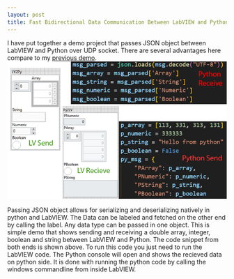 ```yaml
---
layout: post
title: Fast Bidirectional Data Communication Between LabVIEW and Python
---
```


I have put together a demo project that passes JSON object between LabVIEW and Python over 
UDP socket. There are several advantages here compare to my [previous demo](https://fathi0amir.github.io/LV_Py_UDP/).  
![LabVIEW Python JSON Over UDP](https://raw.githubusercontent.com/fathi0amir/LabVIEW-Python-JSON-UDP/main/LabVIEW_Python_JSON.png)

Passing JSON object allows for serializing and deserializing natively in python and LabVIEW. The Data 
can be labeled and fetched on the other end by calling the label. Any data type can be passed in 
one object. This is simple demo that shows sending and receiving a double array, integer, boolean and string between 
LabVIEW and Python. The code snippet from both ends is shown above. To run this code you just need to 
run the LabVIEW code. The Python console will open and shows the recieved data on python side. 
It is done with running the python code by calling the windows commandline from inside 
LabVIEW. 

